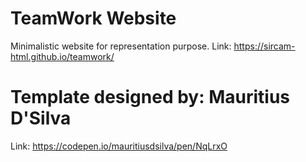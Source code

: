 

# TeamWork Website
Minimalistic website for representation purpose.
Link: https://sircam-html.github.io/teamwork/

# Template designed by: Mauritius D'Silva
Link: https://codepen.io/mauritiusdsilva/pen/NqLrxO
